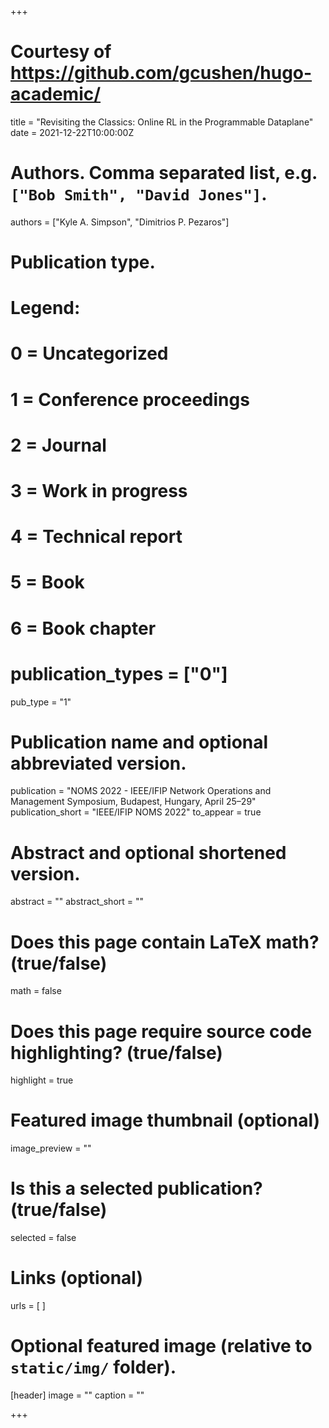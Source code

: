 +++

# Courtesy of https://github.com/gcushen/hugo-academic/

title = "Revisiting the Classics: Online RL in the Programmable Dataplane"
date = 2021-12-22T10:00:00Z

# Authors. Comma separated list, e.g. `["Bob Smith", "David Jones"]`.
authors = ["Kyle A. Simpson", "Dimitrios P. Pezaros"]

# Publication type.
# Legend:
# 0 = Uncategorized
# 1 = Conference proceedings
# 2 = Journal
# 3 = Work in progress
# 4 = Technical report
# 5 = Book
# 6 = Book chapter
# publication_types = ["0"]
pub_type = "1"

# Publication name and optional abbreviated version.
publication = "NOMS 2022 - IEEE/IFIP Network Operations and Management Symposium, Budapest, Hungary, April 25–29"
publication_short = "IEEE/IFIP NOMS 2022"
to_appear = true

# Abstract and optional shortened version.
abstract = ""
abstract_short = ""

# Does this page contain LaTeX math? (true/false)
math = false

# Does this page require source code highlighting? (true/false)
highlight = true

# Featured image thumbnail (optional)
image_preview = ""

# Is this a selected publication? (true/false)
selected = false

# Links (optional)
urls = [
]

# Optional featured image (relative to `static/img/` folder).
[header]
image = ""
caption = ""

+++